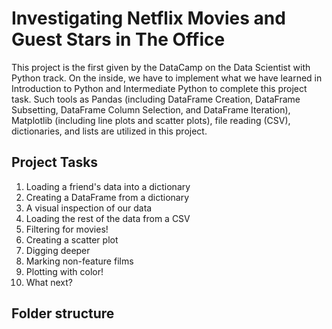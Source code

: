 
# Investigating Netflix Movies and Guest Stars in The Office

This project is the first given by the DataCamp on the Data Scientist with Python track. On the inside, we have to implement what we have learned in Introduction to Python and Intermediate Python to complete this project task. Such tools as Pandas (including DataFrame Creation, DataFrame Subsetting, DataFrame Column Selection, and DataFrame Iteration), Matplotlib (including line plots and scatter plots), file reading (CSV), dictionaries, and lists are utilized in this project.

## Project Tasks

1. Loading a friend's data into a dictionary
2. Creating a DataFrame from a dictionary
3. A visual inspection of our data
4. Loading the rest of the data from a CSV
5. Filtering for movies!
6. Creating a scatter plot
7. Digging deeper
8. Marking non-feature films
9. Plotting with color!
10. What next?
## Folder structure
